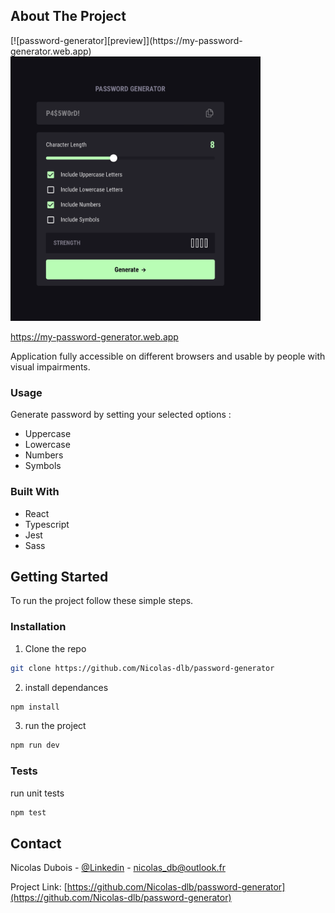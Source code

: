<!-- ABOUT THE PROJECT -->

## About The Project

<div style="max-width:400px" markdown="1">
[![password-generator][preview]](https://my-password-generator.web.app)
<img src="./src/assets/preview.png" alt=“preview” >
</div>

https://my-password-generator.web.app

Application fully accessible on different browsers and usable by people with visual impairments.

### Usage

Generate password by setting your selected options :

- Uppercase
- Lowercase
- Numbers
- Symbols

### Built With

- React
- Typescript
- Jest
- Sass

<!-- GETTING STARTED -->

## Getting Started

To run the project follow these simple steps.

### Installation

1. Clone the repo

```sh
git clone https://github.com/Nicolas-dlb/password-generator
```

2. install dependances

```sh
npm install
```

3. run the project

```sh
npm run dev
```

### Tests

run unit tests

```sh
npm test
```

<!-- CONTACT -->

## Contact

Nicolas Dubois - [@Linkedin](https://www.linkedin.com/in/nicolasdlb) - nicolas_db@outlook.fr

Project Link: [https://github.com/Nicolas-dlb/password-generator](https://github.com/Nicolas-dlb/password-generator)

<!-- MARKDOWN LINKS & IMAGES -->
<!-- https://www.markdownguide.org/basic-syntax/#reference-style-links -->

[linkedin-url]: https://www.linkedin.com/in/nicolasdlb
[preview]: ./src/assets/preview.png
